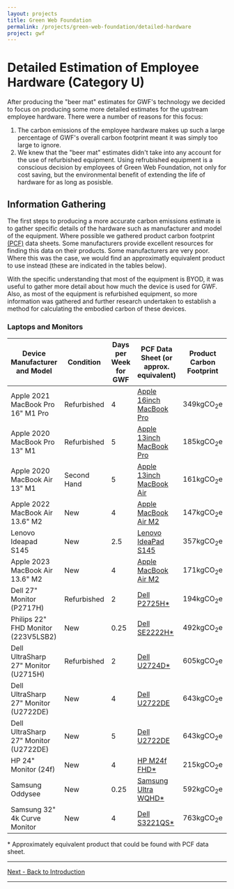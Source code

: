 ```yaml
---
layout: projects
title: Green Web Foundation
permalink: /projects/green-web-foundation/detailed-hardware
project: gwf
---
```


# Detailed Estimation of Employee Hardware (Category U)

After producing the "beer mat" estimates for GWF's technology we decided to focus on producing some more detailed estimates for the upstream employee hardware. There were a number of reasons for this focus:

1. The carbon emissions of the employee hardware makes up such a large percentage of GWF's overall carbon footprint meant it was simply too large to ignore.
1. We knew that the "beer mat" estimates didn't take into any account for the use of refurbished equipment. Using refrubished equipment is a conscious decision by employees of Green Web Foundation, not only for cost saving, but the environmental benefit of extending the life of hardware for as long as posisble.

## Information Gathering

The first steps to producing a more accurate carbon emissions estimate is to gather specific details of the hardware such as manufacturer and model of the equipment. Where possible we gathered product carbon footprint [(PCF)](/glossary#product-carbon-footprint-pcf) data sheets. Some manufacturers provide excellent resources for finding this data on their products. Some manufacturers are very poor. Where this was the case, we would find an approximatly equivalent product to use instead (these are indicated in the tables below).

With the specific understanding that most of the equipment is BYOD, it was useful to gather more detail about how much the device is used for GWF. Also, as most of the equipment is refurbished equipment, so more information was gathered and further research undertaken to establish a method for calculating the embodied carbon of these devices.

### Laptops and Monitors

| Device Manufacturer and Model | Condition | Days per Week for GWF | PCF Data Sheet (or approx. equivalent) | Product Carbon Footprint | Embodied Carbon |
| --- | --- | --- | --- | --- | --- |
| Apple 2021 MacBook Pro 16" M1 Pro | Refurbished | 4 | [Apple 16inch MacBook Pro](https://www.apple.com/environment/pdf/products/notebooks/16-inch_MacBook_Pro_PER_Oct2021.pdf) | 349kgCO<sub>2</sub>e | 255kgCO<sub>2</sub>e |
| Apple 2020 MacBook Pro 13" M1 | Refurbished | 5 | [Apple 13inch MacBook Pro](https://www.apple.com/environment/pdf/products/notebooks/13-inch_MacBookPro_PER_Nov2020.pdf) | 185kgCO<sub>2</sub>e | 150kgCO<sub>2</sub>e |
| Apple 2020 MacBook Air 13" M1 | Second Hand | 5 | [Apple 13inch MacBook Air](https://www.apple.com/environment/pdf/products/notebooks/13-inch_MacBookAir_PER_Nov2020.pdf) | 161kgCO<sub>2</sub>e | 137kgCO<sub>2</sub>e |
| Apple 2022 MacBook Air 13.6" M2 | New | 4 | [Apple MacBook Air M2](https://www.apple.com/environment/pdf/products/notebooks/M2_MacBook_Air_PER_June2022.pdf) | 147kgCO<sub>2</sub>e | 115kgCO<sub>2</sub>e |
| Lenovo Ideapad S145 | New | 2.5 | [Lenovo IdeaPad S145](https://static.lenovo.com/ww/docs/regulatory/PCF_ideapad_S145-15.pdf) | 357kgCO<sub>2</sub>e | 264kgCO<sub>2</sub>e |
| Apple 2023 MacBook Air 13.6" M2 | New | 4 | [Apple MacBook Air M2](https://www.apple.com/environment/pdf/products/notebooks/M2_MacBook_Air_PER_June2022.pdf) | 171kgCO<sub>2</sub>e | 133kgCO<sub>2</sub>e |
| Dell 27" Monitor (P2717H) | Refurbished | 2 | [Dell P2725H*](https://www.dell.com/en-uk/dt/corporate/social-impact/advancing-sustainability/climate-action/product-carbon-footprints.htm#scroll=off&tab0=2&pdf-overlay=//www.delltechnologies.com/asset/en-uk/products/electronics-and-accessories/technical-support/p2725h-monitor-pcf-report.pdf) | 194kgCO<sub>2</sub>e | 116kgCO<sub>2</sub>e |
| Philips 22" FHD Monitor (223V5LSB2) | New | 0.25 | [Dell SE2222H*](https://www.dell.com/en-uk/dt/corporate/social-impact/advancing-sustainability/climate-action/product-carbon-footprints.htm#scroll=off&tab0=2&pdf-overlay=//www.delltechnologies.com/asset/en-uk/products/electronics-and-accessories/technical-support/dell-se2222h-monitor-pcf-datasheet.pdf) | 492kgCO<sub>2</sub>e | 339kgCO<sub>2</sub>e |
| Dell UltraSharp 27" Monitor (U2715H) | Refurbished | 2 | [Dell U2724D*](https://www.dell.com/en-uk/dt/corporate/social-impact/advancing-sustainability/climate-action/product-carbon-footprints.htm#tab0=2&pdf-overlay=//www.delltechnologies.com/asset/en-uk/products/electronics-and-accessories/technical-support/dell-u2724d-monitor-pcf-datasheet.pdf) | 605kgCO<sub>2</sub>e | 430kgCO<sub>2</sub>e |
| Dell UltraSharp 27" Monitor (U2722DE) | New | 4 | [Dell U2722DE](https://www.dell.com/en-uk/dt/corporate/social-impact/advancing-sustainability/climate-action/product-carbon-footprints.htm#scroll=off&tab0=2&pdf-overlay=//www.delltechnologies.com/asset/en-uk/products/electronics-and-accessories/technical-support/u2722de-monitor-pcf-datasheet.pdf) | 643kgCO<sub>2</sub>e | 431kgCO<sub>2</sub>e |
| Dell UltraSharp 27" Monitor (U2722DE) | New | 5 | [Dell U2722DE](https://www.dell.com/en-uk/dt/corporate/social-impact/advancing-sustainability/climate-action/product-carbon-footprints.htm#scroll=off&tab0=2&pdf-overlay=//www.delltechnologies.com/asset/en-uk/products/electronics-and-accessories/technical-support/u2722de-monitor-pcf-datasheet.pdf) | 643kgCO<sub>2</sub>e | 431kgCO<sub>2</sub>e |
| HP 24" Monitor (24f)  | New | 4 | [HP M24f FHD*](https://h20195.www2.hp.com/v2/getpdf.aspx/c08754174.pdf) | 215kgCO<sub>2</sub>e | 110kgCO<sub>2</sub>e |
| Samsung Oddysee | New | 0.25 | [Samsung Ultra WQHD*](https://image-us.samsung.com/SamsungUS/epeat/ProductCarbonFootprint(PCF)ResultsforMobileProductsandDisplaysReport.pdf) | 592kgCO<sub>2</sub>e | 373kgCO<sub>2</sub>e |
| Samsung 32" 4k Curve Monitor | New | 4 | [Dell S3221QS*](https://www.dell.com/en-uk/dt/corporate/social-impact/advancing-sustainability/climate-action/product-carbon-footprints.htm#scroll=off&tab0=2&pdf-overlay=//www.delltechnologies.com/asset/en-uk/products/electronics-and-accessories/technical-support/dell-s3221qs-monitor-pcf-datasheet.pdf) | 763kgCO<sub>2</sub>e | 435kgCO<sub>2</sub>e |

\* Approximately equivalent product that could be found with PCF data sheet.

---

[Next - Back to Introduction](introduction)

---